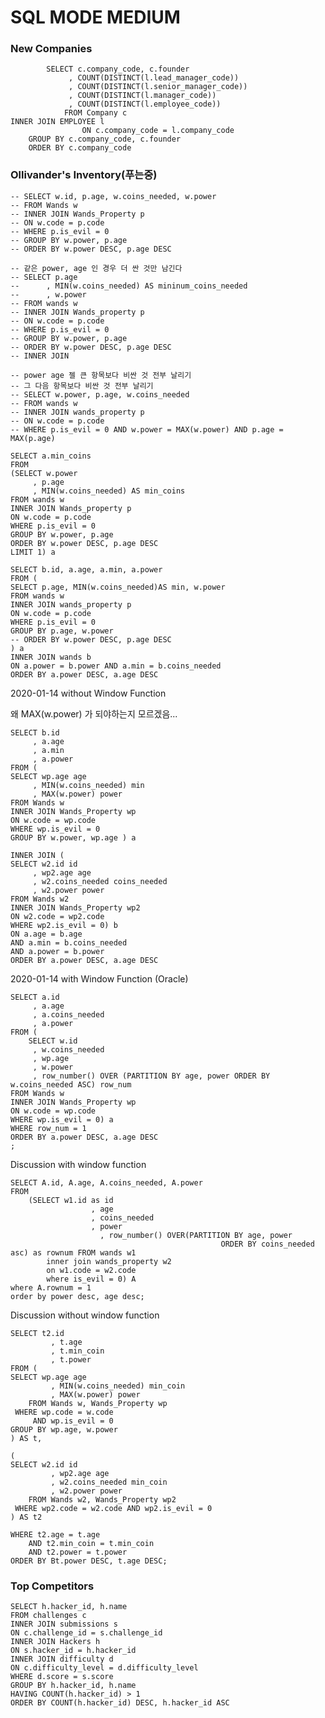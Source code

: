 # SQL MODE MEDIUM

### New Companies

    		SELECT c.company_code, c.founder
    		     , COUNT(DISTINCT(l.lead_manager_code))
    		     , COUNT(DISTINCT(l.senior_manager_code))
    		     , COUNT(DISTINCT(l.manager_code))
    		     , COUNT(DISTINCT(l.employee_code))
    			FROM Company c
    INNER JOIN EMPLOYEE l
    				ON c.company_code = l.company_code
    	GROUP BY c.company_code, c.founder
    	ORDER BY c.company_code

### Ollivander's Inventory(푸는중)

    -- SELECT w.id, p.age, w.coins_needed, w.power
    -- FROM Wands w
    -- INNER JOIN Wands_Property p
    -- ON w.code = p.code
    -- WHERE p.is_evil = 0
    -- GROUP BY w.power, p.age
    -- ORDER BY w.power DESC, p.age DESC
    
    -- 같은 power, age 인 경우 더 싼 것만 남긴다
    -- SELECT p.age
    --      , MIN(w.coins_needed) AS mininum_coins_needed
    --      , w.power
    -- FROM wands w
    -- INNER JOIN Wands_property p
    -- ON w.code = p.code
    -- WHERE p.is_evil = 0
    -- GROUP BY w.power, p.age
    -- ORDER BY w.power DESC, p.age DESC
    -- INNER JOIN 
    
    -- power age 젤 큰 항목보다 비싼 것 전부 날리기
    -- 그 다음 항목보다 비싼 것 전부 날리기
    -- SELECT w.power, p.age, w.coins_needed
    -- FROM wands w
    -- INNER JOIN wands_property p
    -- ON w.code = p.code
    -- WHERE p.is_evil = 0 AND w.power = MAX(w.power) AND p.age = MAX(p.age)
    
    SELECT a.min_coins
    FROM
    (SELECT w.power
         , p.age
         , MIN(w.coins_needed) AS min_coins
    FROM wands w
    INNER JOIN Wands_property p
    ON w.code = p.code
    WHERE p.is_evil = 0
    GROUP BY w.power, p.age
    ORDER BY w.power DESC, p.age DESC
    LIMIT 1) a
    
    SELECT b.id, a.age, a.min, a.power
    FROM (
    SELECT p.age, MIN(w.coins_needed)AS min, w.power
    FROM wands w
    INNER JOIN wands_property p
    ON w.code = p.code
    WHERE p.is_evil = 0
    GROUP BY p.age, w.power
    -- ORDER BY w.power DESC, p.age DESC 
    ) a
    INNER JOIN wands b
    ON a.power = b.power AND a.min = b.coins_needed
    ORDER BY a.power DESC, a.age DESC

2020-01-14 without Window Function

왜 MAX(w.power) 가 되야하는지 모르겠음...

    SELECT b.id
         , a.age
         , a.min
         , a.power
    FROM (
    SELECT wp.age age
         , MIN(w.coins_needed) min
         , MAX(w.power) power
    FROM Wands w
    INNER JOIN Wands_Property wp
    ON w.code = wp.code
    WHERE wp.is_evil = 0
    GROUP BY w.power, wp.age ) a
    
    INNER JOIN (
    SELECT w2.id id
         , wp2.age age
         , w2.coins_needed coins_needed
         , w2.power power
    FROM Wands w2
    INNER JOIN Wands_Property wp2
    ON w2.code = wp2.code
    WHERE wp2.is_evil = 0) b
    ON a.age = b.age 
    AND a.min = b.coins_needed
    AND a.power = b.power
    ORDER BY a.power DESC, a.age DESC

2020-01-14 with Window Function (Oracle)

    SELECT a.id
         , a.age
         , a.coins_needed
         , a.power
    FROM (
        SELECT w.id
         , w.coins_needed
         , wp.age
         , w.power
         , row_number() OVER (PARTITION BY age, power ORDER BY w.coins_needed ASC) row_num
    FROM Wands w
    INNER JOIN Wands_Property wp
    ON w.code = wp.code
    WHERE wp.is_evil = 0) a
    WHERE row_num = 1
    ORDER BY a.power DESC, a.age DESC
    ;

Discussion with window function

    SELECT A.id, A.age, A.coins_needed, A.power 
    FROM 
        (SELECT w1.id as id
    				  , age
    				  , coins_needed
    				  , power
    					, row_number() OVER(PARTITION BY age, power 
    											   ORDER BY coins_needed asc) as rownum FROM wands w1 
    		inner join wands_property w2 
    		on w1.code = w2.code
    		where is_evil = 0) A
    where A.rownum = 1
    order by power desc, age desc;

Discussion without window function

    SELECT t2.id
    		 , t.age
    		 , t.min_coin
    		 , t.power 
    FROM (
    SELECT wp.age age 
     		 , MIN(w.coins_needed) min_coin 
    		 , MAX(w.power) power  
    	FROM Wands w, Wands_Property wp
     WHERE wp.code = w.code 
    	 AND wp.is_evil = 0  
    GROUP BY wp.age, w.power
    ) AS t, 
    
    (
    SELECT w2.id id
     		 , wp2.age age
    		 , w2.coins_needed min_coin
    		 , w2.power power 
    	FROM Wands w2, Wands_Property wp2
     WHERE wp2.code = w2.code AND wp2.is_evil = 0
    ) AS t2 
    
    WHERE t2.age = t.age 
    	AND t2.min_coin = t.min_coin 
    	AND t2.power = t.power
    ORDER BY Bt.power DESC, t.age DESC;

### Top Competitors

    SELECT h.hacker_id, h.name
    FROM challenges c
    INNER JOIN submissions s
    ON c.challenge_id = s.challenge_id
    INNER JOIN Hackers h
    ON s.hacker_id = h.hacker_id
    INNER JOIN difficulty d
    ON c.difficulty_level = d.difficulty_level
    WHERE d.score = s.score
    GROUP BY h.hacker_id, h.name
    HAVING COUNT(h.hacker_id) > 1
    ORDER BY COUNT(h.hacker_id) DESC, h.hacker_id ASC